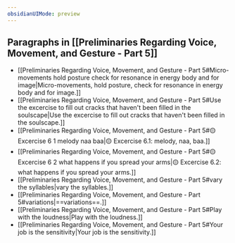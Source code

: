 ```yaml
---
obsidianUIMode: preview
---
```

## Paragraphs in [[Preliminaries Regarding Voice, Movement, and Gesture - Part 5]]
- [[Preliminaries Regarding Voice, Movement, and Gesture - Part 5#Micro-movements hold posture check for resonance in energy body and for image|Micro-movements, hold posture, check for resonance in energy body and for image.]]
- [[Preliminaries Regarding Voice, Movement, and Gesture - Part 5#Use the excercise to fill out cracks that haven't been filled in the soulscape|Use the excercise to fill out cracks that haven't been filled in the soulscape.]]
- [[Preliminaries Regarding Voice, Movement, and Gesture - Part 5#🟡 Excercise 6 1 melody naa baa|🟡 Excercise 6.1: melody, naa, baa.]]
- [[Preliminaries Regarding Voice, Movement, and Gesture - Part 5#🟡 Excercise 6 2 what happens if you spread your arms|🟡 Excercise 6.2: what happens if you spread your arms.]]
- [[Preliminaries Regarding Voice, Movement, and Gesture - Part 5#vary the syllables|vary the syllables.]]
- [[Preliminaries Regarding Voice, Movement, and Gesture - Part 5#variations|==variations==.]]
- [[Preliminaries Regarding Voice, Movement, and Gesture - Part 5#Play with the loudness|Play with the loudness.]]
- [[Preliminaries Regarding Voice, Movement, and Gesture - Part 5#Your job is the sensitivity|Your job is the sensitivity.]]
